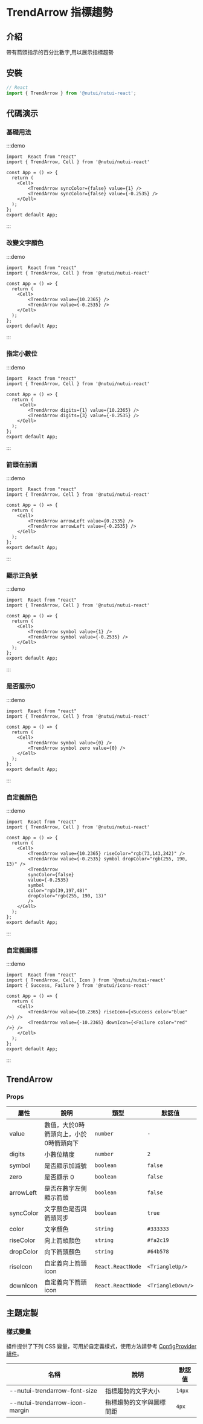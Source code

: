 # TrendArrow 指標趨勢

## 介紹

帶有箭頭指示的百分比數字,用以展示指標趨勢

## 安裝

```javascript
// React
import { TrendArrow } from '@nutui/nutui-react';
```

## 代碼演示

### 基礎用法

:::demo

```tsx
import  React from "react"
import { TrendArrow, Cell } from '@nutui/nutui-react'

const App = () => {
  return (
    <Cell>
        <TrendArrow syncColor={false} value={1} />
        <TrendArrow syncColor={false} value={-0.2535} />
    </Cell>
  );
};
export default App;
```

:::

### 改變文字顏色

:::demo

```tsx
import  React from "react"
import { TrendArrow, Cell } from '@nutui/nutui-react'

const App = () => {
  return (
    <Cell>
        <TrendArrow value={10.2365} />
        <TrendArrow value={-0.2535} />
    </Cell>
  );
};
export default App;
```

:::

### 指定小數位

:::demo

```tsx
import  React from "react"
import { TrendArrow, Cell } from '@nutui/nutui-react'

const App = () => {
  return (
     <Cell>
        <TrendArrow digits={1} value={10.2365} />
        <TrendArrow digits={3} value={-0.2535} />
    </Cell>
  );
};
export default App;
```

:::

### 箭頭在前面

:::demo

```tsx
import  React from "react"
import { TrendArrow, Cell } from '@nutui/nutui-react'

const App = () => {
  return (
    <Cell>
        <TrendArrow arrowLeft value={0.2535} />
        <TrendArrow arrowLeft value={-0.2535} />
    </Cell>
  );
};
export default App;
```

:::

### 顯示正負號

:::demo

```tsx
import  React from "react"
import { TrendArrow, Cell } from '@nutui/nutui-react'

const App = () => {
  return (
    <Cell>
        <TrendArrow symbol value={1} />
        <TrendArrow symbol value={-0.2535} />
    </Cell>
  );
};
export default App;
```

:::

### 是否展示0

:::demo

```tsx
import  React from "react"
import { TrendArrow, Cell } from '@nutui/nutui-react'

const App = () => {
  return (
    <Cell>
        <TrendArrow symbol value={0} />
        <TrendArrow symbol zero value={0} />
    </Cell>
  );
};
export default App;
```

:::

### 自定義顏色

:::demo

```tsx
import  React from "react"
import { TrendArrow, Cell } from '@nutui/nutui-react'

const App = () => {
  return (
    <Cell>
        <TrendArrow value={10.2365} riseColor="rgb(73,143,242)" />
        <TrendArrow value={-0.2535} symbol dropColor="rgb(255, 190, 13)" />
        <TrendArrow
        syncColor={false}
        value={-0.2535}
        symbol
        color="rgb(39,197,48)"
        dropColor="rgb(255, 190, 13)"
        />
    </Cell>
  );
};
export default App;
```

:::

### 自定義圖標

:::demo

```tsx
import  React from "react"
import { TrendArrow, Cell, Icon } from '@nutui/nutui-react'
import { Success, Failure } from '@nutui/icons-react'

const App = () => {
  return (
    <Cell>
        <TrendArrow value={10.2365} riseIcon={<Success color="blue" />} />
        <TrendArrow value={-10.2365} downIcon={<Failure color="red" />} />
    </Cell>
  );
};
export default App;
```

:::

## TrendArrow

### Props

| 屬性 | 說明 | 類型 | 默認值 |
| --- | --- | --- | --- |
| value | 數值，大於0時箭頭向上，小於0時箭頭向下 | `number` | `-` |
| digits | 小數位精度 | `number` | `2` |
| symbol | 是否顯示加減號 | `boolean` | `false` |
| zero | 是否顯示 0 | `boolean` | `false` |
| arrowLeft | 是否在數字左側顯示箭頭 | `boolean` | `false` |
| syncColor | 文字顏色是否與箭頭同步 | `boolean` | `true` |
| color | 文字顏色 | `string` | `#333333` |
| riseColor | 向上箭頭顏色 | `string` | `#fa2c19` |
| dropColor | 向下箭頭顏色 | `string` | `#64b578` |
| riseIcon | 自定義向上箭頭icon | `React.ReactNode` | `<TriangleUp/>` |
| downIcon | 自定義向下箭頭icon | `React.ReactNode` | `<TriangleDown/>` |

## 主題定製

### 樣式變量

組件提供了下列 CSS 變量，可用於自定義樣式，使用方法請參考 [ConfigProvider 組件](#/zh-CN/component/configprovider)。

| 名稱 | 說明 | 默認值 |
| --- | --- | --- |
| \--nutui-trendarrow-font-size | 指標趨勢的文字大小 | `14px` |
| \--nutui-trendarrow-icon-margin | 指標趨勢的文字與圖標間距 | `4px` |